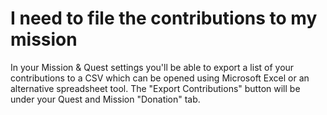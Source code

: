 # I need to file the contributions to my mission #

In your Mission & Quest settings you'll be able to export a list of
your contributions to a CSV which can be opened using Microsoft Excel or an 
alternative spreadsheet tool. The "Export Contributions"
button will be under your Quest and Mission "Donation" tab.